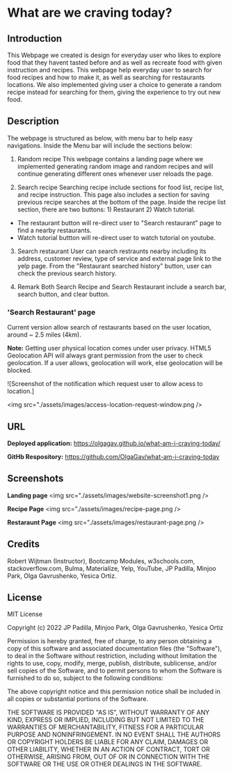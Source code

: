 # What are we craving today?

## Introduction
This Webpage we created is design for everyday user who likes to explore food that they havent tasted before and as well as recreate food with given instruction and recipes. This webpage help everyday user to search for food recipes and how to make it, as well as searching for restaurants locations. We also implemented giving user a choice to generate a random recipe instead for searching for them, giving the experience to try out new food. 


## Description
The webpage is structured as below, with menu bar to help easy navigations.
Inside the Menu bar will include the sections below:

1. Random recipe
This webpage contains a landing page where we implemented generating random image and random recipes and will continue generating different ones whenever user reloads the page.

2. Search recipe 
Searching recipe include sections for food list, recipe list, and recipe instruction.
This page also includes a section for saving previous recipe searches at the bottom of the page.
Inside the recipe list section, there are two buttons: 1) Restaurant 2) Watch tutorial.

 - The restaurant button will re-direct user to "Search restaurant" page to find a nearby restaurants. 
 - Watch tutorial buttton will re-direct user to watch tutorial on youtube.

3. Search restaurant
User can search restraunts nearby including its address, customer review, type of service and external page link to the yelp page. 
From the "Restaurant searched history" button, user can check the previous search history.

4. Remark
Both Search Recipe and Search Restaurant include a search bar, search button, and clear button. 
 

### 'Search Restaurant' page
Current version allow search of restaurants based on the user location, around ~ 2.5 miles (4km). 

**Note:** Getting user physical location comes under user privacy. HTML5 Geolocation API will always grant permission from the user to check geolocation. If a user allows, geolocation will work, else geolocation will be blocked.

![Screenshot of the notification which request user to allow acess to location.]

<img src="./assets/images/access-location-request-window.png />


## URL

**Deployed application:** https://olgagav.github.io/what-am-i-craving-today/

**GitHb Respository:** https://github.com/OlgaGav/what-am-i-craving-today

## Screenshots

**Landing page**
<img src="./assets/images/website-screenshot1.png />

**Recipe Page**
<img src="./assets/images/recipe-page.png />

**Restaraunt Page**
<img src="./assets/images/restaurant-page.png />

## Credits

Robert Wijtman (Instructor), Bootcamp Modules, w3schools.com, stackoverflow.com, Bulma, Materialize, Yelp, YouTube, JP Padilla, Minjoo Park, Olga Gavrushenko, Yesica Ortiz.

## License

MIT License

Copyright (c) 2022 JP Padilla, Minjoo Park, Olga Gavrushenko, Yesica Ortiz

Permission is hereby granted, free of charge, to any person obtaining a copy of this software and associated documentation files (the "Software"), to deal in the Software without restriction, including without limitation the rights to use, copy, modify, merge, publish, distribute, sublicense, and/or sell copies of the Software, and to permit persons to whom the Software is furnished to do so, subject to the following conditions:

The above copyright notice and this permission notice shall be included in all copies or substantial portions of the Software.

THE SOFTWARE IS PROVIDED "AS IS", WITHOUT WARRANTY OF ANY KIND, EXPRESS OR IMPLIED, INCLUDING BUT NOT LIMITED TO THE WARRANTIES OF MERCHANTABILITY, FITNESS FOR A PARTICULAR PURPOSE AND NONINFRINGEMENT. IN NO EVENT SHALL THE AUTHORS OR COPYRIGHT HOLDERS BE LIABLE FOR ANY CLAIM, DAMAGES OR OTHER LIABILITY, WHETHER IN AN ACTION OF CONTRACT, TORT OR OTHERWISE, ARISING FROM, OUT OF OR IN CONNECTION WITH THE SOFTWARE OR THE USE OR OTHER DEALINGS IN THE SOFTWARE.
